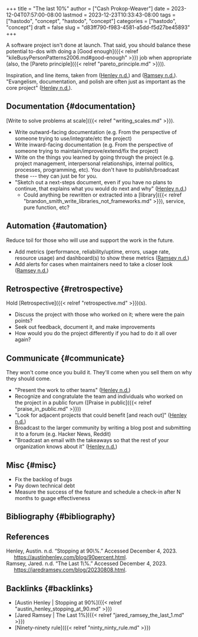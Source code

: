 +++
title = "The last 10%"
author = ["Cash Prokop-Weaver"]
date = 2023-12-04T07:57:00-08:00
lastmod = 2023-12-23T10:33:43-08:00
tags = ["hastodo", "concept", "hastodo", "concept"]
categories = ["hastodo", "concept"]
draft = false
slug = "d83ff790-f983-4581-a5dd-f5d27be45893"
+++

A software project isn't done at launch. That said, you should balance these potential to-dos with doing a [Good enough]({{< relref "kileBusyPersonPatterns2006.md#good-enough" >}}) job when appropriate (also, the [Pareto principle]({{< relref "pareto_principle.md" >}})).

Inspiration, and line items, taken from (<a href="#citeproc_bib_item_1">Henley n.d.</a>) and (<a href="#citeproc_bib_item_2">Ramsey n.d.</a>). "Evangelism, documentation, and polish are often just as important as the core project" (<a href="#citeproc_bib_item_1">Henley n.d.</a>).


## Documentation {#documentation}

[Write to solve problems at scale]({{< relref "writing_scales.md" >}}).

-   Write outward-facing documentation (e.g. From the perspective of someone trying to use/integrate/etc the project)
-   Write inward-facing documentation (e.g. From the perspective of someone trying to maintain/improve/extend/fix the project)
-   Write on the things you learned by going through the project (e.g. project management, interpersonal relationships, internal politics, processes, programming, etc). You don't have to publish/broadcast these --- they can just be for you.
-   "Sketch out a next-steps document, even if you have no plans to continue, that explains what you would do next and why" (<a href="#citeproc_bib_item_1">Henley n.d.</a>)
    -   Could anything be rewritten or extracted into a [library]({{< relref "brandon_smith_write_libraries_not_frameworks.md" >}}), service, pure function, etc?


## Automation {#automation}

Reduce toil for those who will use and support the work in the future.

-   Add metrics (performance, reliability/uptime, errors, usage rate, resource usage) and dashboard(s) to show these metrics (<a href="#citeproc_bib_item_2">Ramsey n.d.</a>)
-   Add alerts for cases when maintainers need to take a closer look (<a href="#citeproc_bib_item_2">Ramsey n.d.</a>)


## Retrospective {#retrospective}

Hold [Retrospective]({{< relref "retrospective.md" >}})(s).

-   Discuss the project with those who worked on it; where were the pain points?
-   Seek out feedback, document it, and make improvements
-   How would you do the project differently if you had to do it all over again?


## Communicate {#communicate}

They won't come once you build it. They'll come when you sell them on why they should come.

-   "Present the work to other teams" (<a href="#citeproc_bib_item_1">Henley n.d.</a>)
-   Recognize and congratulate the team and individuals who worked on the project in a public forum ([Praise in public]({{< relref "praise_in_public.md" >}}))
-   "Look for adjacent projects that could benefit [and reach out]" (<a href="#citeproc_bib_item_1">Henley n.d.</a>)
-   Broadcast to the larger community by writing a blog post and submitting it to a forum (e.g. Hacker News, Reddit)
-   "Broadcast an email with the takeaways so that the rest of your organization knows about it" (<a href="#citeproc_bib_item_1">Henley n.d.</a>)


## Misc {#misc}

-   Fix the backlog of bugs
-   Pay down technical debt
-   Measure the success of the feature and schedule a check-in after N months to guage effectiveness


## Bibliography {#bibliography}

## References

<style>.csl-entry{text-indent: -1.5em; margin-left: 1.5em;}</style><div class="csl-bib-body">
  <div class="csl-entry"><a id="citeproc_bib_item_1"></a>Henley, Austin. n.d. “Stopping at 90\%.” Accessed December 4, 2023. <a href="https://austinhenley.com/blog/90percent.html">https://austinhenley.com/blog/90percent.html</a>.</div>
  <div class="csl-entry"><a id="citeproc_bib_item_2"></a>Ramsey, Jared. n.d. “The Last 1\%.” Accessed December 4, 2023. <a href="https://jaredramsey.com/blog/20230808.html">https://jaredramsey.com/blog/20230808.html</a>.</div>
</div>



## Backlinks {#backlinks}

-   [Austin Henley | Stopping at 90%]({{< relref "austin_henley_stopping_at_90.md" >}})
-   [Jared Ramsey | The Last 1%]({{< relref "jared_ramsey_the_last_1.md" >}})
-   [Ninety-ninety rule]({{< relref "ninty_ninty_rule.md" >}})
